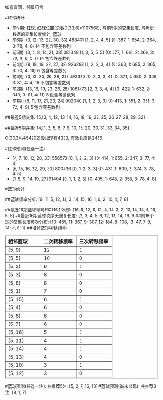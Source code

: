 <!-- 
.. title: 双色球2013058期(2013-05-21)数据分析报告
.. slug: slott-2013058-2013-05-21-report
.. date: 2013-05-22 08:00:00 UTC+08:00
.. tags: Lottery
.. link: 
.. description: 
.. type: text
-->

如有雷同，纯属巧合

<!-- TEASER_END-->

#红球统计

- 前N期: 红球, 红球位置(总数C(33,6)=1107568), 与前5期的交集长度, 与历史数据的交集长度统计, 蓝球
- 前6期: (3, 12, 13, 22, 30, 33) 488431 [1, 2, 4, 4, 5] {0: 387, 1: 654, 2: 364, 3: 78, 4: 8} 14 不包含等差数列
- 前5期: (3, 4, 8, 14, 21, 28) 381348 [1, 3, 5, 5, 5] {0: 377, 1: 661, 2: 366, 3: 79, 4: 8, 5: 1} 14 包含等差数列
- 前4期: (8, 18, 19, 22, 27, 32) 926283 [1, 2, 2, 3, 4] {0: 363, 1: 685, 2: 365, 3: 70, 4: 10} 6 包含等差数列
- 前3期: (3, 12, 25, 26, 28, 29) 493325 [0, 2, 3, 3, 4] {0: 371, 1: 680, 2: 358, 3: 81, 4: 4} 16 不包含等差数列
- 前2期: (13, 16, 19, 23, 26, 28) 1061473 [2, 3, 3, 4, 4] {0: 422, 1: 632, 2: 349, 3: 81, 4: 11} 5 包含等差数列
- 前1期: (8, 11, 17, 21, 23, 24) 902040 [1, 1, 2, 3, 3] {0: 413, 1: 651, 2: 351, 3: 72, 4: 9} 5 包含等差数列

##最近5期交集:
15,[3, 4, 12, 13, 14, 16, 18, 19, 22, 25, 26, 27, 28, 29, 32]

##最近5期并集:
14,[1, 2, 5, 6, 7, 9, 10, 15, 20, 30, 31, 33, 34, 35]

C(30,3)(共54202)没出现有4333, 
有效长度是2436

#红球预测(任选一注)

- [4, 7, 10, 12, 28, 33] 556573 [0, 1, 2, 2, 3] {0: 414, 1: 655, 2: 347, 3: 77, 4: 4}
- [6, 15, 16, 22, 29, 30] 800436 [0, 1, 2, 3, 3] {0: 431, 1: 609, 2: 374, 3: 78, 4: 5}
- [1, 5, 9, 14, 19, 27] 91404 [0, 1, 1, 2, 3] {0: 405, 1: 648, 2: 358, 3: 78, 4: 8}

#蓝球统计

##蓝球频率分析:
[9, 11, 5, 12, 13, 3, 14, 15, 16, 1, 6, 2, 10, 4, 7, 8]

##最近16期蓝球号码和C(16,1)次序:
[16, 6, 12, 6, 12, 4, 14, 3, 2, 13, 14, 14, 6, 16, 5, 5]
##最近16期蓝球次序无重复长度:
[2, 3, 4, 5, 6, 12, 13, 14, 16] 9
##前16个球的交集长度频次分布:
{10: 455, 11: 367, 9: 307, 12: 184, 8: 108, 13: 47, 7: 9, 14: 4, 6: 1}
##相邻蓝球转移频率:
<table border="1" class="table table-striped dataframe">
  <thead>
    <tr style="text-align: left;">
      <th style="min-width: 100px;">相邻蓝球</th>
      <th style="min-width: 100px;">二次转移频率</th>
      <th style="min-width: 100px;">三次转移频率</th>
    </tr>
  </thead>
  <tbody>
    <tr>
      <td>  (5, 9)</td>
      <td> 12</td>
      <td> 1</td>
    </tr>
    <tr>
      <td>  (5, 5)</td>
      <td> 10</td>
      <td> 0</td>
    </tr>
    <tr>
      <td>  (5, 2)</td>
      <td>  9</td>
      <td> 1</td>
    </tr>
    <tr>
      <td>  (5, 3)</td>
      <td>  8</td>
      <td> 0</td>
    </tr>
    <tr>
      <td>  (5, 8)</td>
      <td>  8</td>
      <td> 0</td>
    </tr>
    <tr>
      <td>  (5, 1)</td>
      <td>  7</td>
      <td> 0</td>
    </tr>
    <tr>
      <td> (5, 15)</td>
      <td>  6</td>
      <td> 1</td>
    </tr>
    <tr>
      <td>  (5, 4)</td>
      <td>  6</td>
      <td> 0</td>
    </tr>
    <tr>
      <td>  (5, 6)</td>
      <td>  6</td>
      <td> 0</td>
    </tr>
    <tr>
      <td>  (5, 7)</td>
      <td>  6</td>
      <td> 0</td>
    </tr>
    <tr>
      <td> (5, 16)</td>
      <td>  5</td>
      <td> 1</td>
    </tr>
    <tr>
      <td> (5, 11)</td>
      <td>  4</td>
      <td> 1</td>
    </tr>
    <tr>
      <td> (5, 14)</td>
      <td>  4</td>
      <td> 1</td>
    </tr>
    <tr>
      <td> (5, 13)</td>
      <td>  4</td>
      <td> 0</td>
    </tr>
    <tr>
      <td> (5, 10)</td>
      <td>  3</td>
      <td> 1</td>
    </tr>
    <tr>
      <td> (5, 12)</td>
      <td>  3</td>
      <td> 0</td>
    </tr>
  </tbody>
</table>
#蓝球预测(任选一注):
共推荐5注: [5, 2, 7, 16, 13]
#蓝球预测(尚未出现):
共推荐3注: [8, 1, 7]


